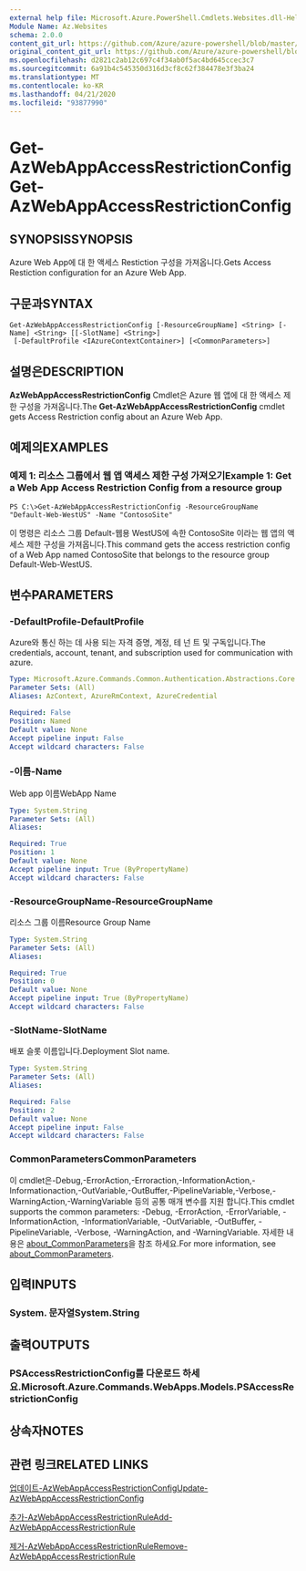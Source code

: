 ```yaml
---
external help file: Microsoft.Azure.PowerShell.Cmdlets.Websites.dll-Help.xml
Module Name: Az.Websites
schema: 2.0.0
content_git_url: https://github.com/Azure/azure-powershell/blob/master/src/Websites/Websites/help/Get-AzWebAppAccessRestrictionConfig.md
original_content_git_url: https://github.com/Azure/azure-powershell/blob/master/src/Websites/Websites/help/Get-AzWebAppAccessRestrictionConfig.md
ms.openlocfilehash: d2821c2ab12c697c4f34ab0f5ac4bd645ccec3c7
ms.sourcegitcommit: 6a91b4c545350d316d3cf8c62f384478e3f3ba24
ms.translationtype: MT
ms.contentlocale: ko-KR
ms.lasthandoff: 04/21/2020
ms.locfileid: "93877990"
---
```

# <span data-ttu-id="2dc52-101">Get-AzWebAppAccessRestrictionConfig</span><span class="sxs-lookup"><span data-stu-id="2dc52-101">Get-AzWebAppAccessRestrictionConfig</span></span>

## <span data-ttu-id="2dc52-102">SYNOPSIS</span><span class="sxs-lookup"><span data-stu-id="2dc52-102">SYNOPSIS</span></span>
<span data-ttu-id="2dc52-103">Azure Web App에 대 한 액세스 Restiction 구성을 가져옵니다.</span><span class="sxs-lookup"><span data-stu-id="2dc52-103">Gets Access Restiction configuration for an Azure Web App.</span></span>

## <span data-ttu-id="2dc52-104">구문과</span><span class="sxs-lookup"><span data-stu-id="2dc52-104">SYNTAX</span></span>

```
Get-AzWebAppAccessRestrictionConfig [-ResourceGroupName] <String> [-Name] <String> [[-SlotName] <String>]
 [-DefaultProfile <IAzureContextContainer>] [<CommonParameters>]
```

## <span data-ttu-id="2dc52-105">설명은</span><span class="sxs-lookup"><span data-stu-id="2dc52-105">DESCRIPTION</span></span>
<span data-ttu-id="2dc52-106">**AzWebAppAccessRestrictionConfig** Cmdlet은 Azure 웹 앱에 대 한 액세스 제한 구성을 가져옵니다.</span><span class="sxs-lookup"><span data-stu-id="2dc52-106">The **Get-AzWebAppAccessRestrictionConfig** cmdlet gets Access Restriction config about an Azure Web App.</span></span>

## <span data-ttu-id="2dc52-107">예제의</span><span class="sxs-lookup"><span data-stu-id="2dc52-107">EXAMPLES</span></span>

### <span data-ttu-id="2dc52-108">예제 1: 리소스 그룹에서 웹 앱 액세스 제한 구성 가져오기</span><span class="sxs-lookup"><span data-stu-id="2dc52-108">Example 1: Get a Web App Access Restriction Config from a resource group</span></span>
```
PS C:\>Get-AzWebAppAccessRestrictionConfig -ResourceGroupName "Default-Web-WestUS" -Name "ContosoSite"
```

<span data-ttu-id="2dc52-109">이 명령은 리소스 그룹 Default-웹용 WestUS에 속한 ContosoSite 이라는 웹 앱의 액세스 제한 구성을 가져옵니다.</span><span class="sxs-lookup"><span data-stu-id="2dc52-109">This command gets the access restriction config of a Web App named ContosoSite that belongs to the resource group Default-Web-WestUS.</span></span>

## <span data-ttu-id="2dc52-110">변수</span><span class="sxs-lookup"><span data-stu-id="2dc52-110">PARAMETERS</span></span>

### <span data-ttu-id="2dc52-111">-DefaultProfile</span><span class="sxs-lookup"><span data-stu-id="2dc52-111">-DefaultProfile</span></span>
<span data-ttu-id="2dc52-112">Azure와 통신 하는 데 사용 되는 자격 증명, 계정, 테 넌 트 및 구독입니다.</span><span class="sxs-lookup"><span data-stu-id="2dc52-112">The credentials, account, tenant, and subscription used for communication with azure.</span></span>

```yaml
Type: Microsoft.Azure.Commands.Common.Authentication.Abstractions.Core.IAzureContextContainer
Parameter Sets: (All)
Aliases: AzContext, AzureRmContext, AzureCredential

Required: False
Position: Named
Default value: None
Accept pipeline input: False
Accept wildcard characters: False
```

### <span data-ttu-id="2dc52-113">-이름</span><span class="sxs-lookup"><span data-stu-id="2dc52-113">-Name</span></span>
<span data-ttu-id="2dc52-114">Web app 이름</span><span class="sxs-lookup"><span data-stu-id="2dc52-114">WebApp Name</span></span>

```yaml
Type: System.String
Parameter Sets: (All)
Aliases:

Required: True
Position: 1
Default value: None
Accept pipeline input: True (ByPropertyName)
Accept wildcard characters: False
```

### <span data-ttu-id="2dc52-115">-ResourceGroupName</span><span class="sxs-lookup"><span data-stu-id="2dc52-115">-ResourceGroupName</span></span>
<span data-ttu-id="2dc52-116">리소스 그룹 이름</span><span class="sxs-lookup"><span data-stu-id="2dc52-116">Resource Group Name</span></span>

```yaml
Type: System.String
Parameter Sets: (All)
Aliases:

Required: True
Position: 0
Default value: None
Accept pipeline input: True (ByPropertyName)
Accept wildcard characters: False
```

### <span data-ttu-id="2dc52-117">-SlotName</span><span class="sxs-lookup"><span data-stu-id="2dc52-117">-SlotName</span></span>
<span data-ttu-id="2dc52-118">배포 슬롯 이름입니다.</span><span class="sxs-lookup"><span data-stu-id="2dc52-118">Deployment Slot name.</span></span>

```yaml
Type: System.String
Parameter Sets: (All)
Aliases:

Required: False
Position: 2
Default value: None
Accept pipeline input: False
Accept wildcard characters: False
```

### <span data-ttu-id="2dc52-119">CommonParameters</span><span class="sxs-lookup"><span data-stu-id="2dc52-119">CommonParameters</span></span>
<span data-ttu-id="2dc52-120">이 cmdlet은-Debug,-ErrorAction,-Erroraction,-InformationAction,-Informationaction,-OutVariable,-OutBuffer,-PipelineVariable,-Verbose,-WarningAction,-WarningVariable 등의 공통 매개 변수를 지원 합니다.</span><span class="sxs-lookup"><span data-stu-id="2dc52-120">This cmdlet supports the common parameters: -Debug, -ErrorAction, -ErrorVariable, -InformationAction, -InformationVariable, -OutVariable, -OutBuffer, -PipelineVariable, -Verbose, -WarningAction, and -WarningVariable.</span></span> <span data-ttu-id="2dc52-121">자세한 내용은 [about_CommonParameters](http://go.microsoft.com/fwlink/?LinkID=113216)을 참조 하세요.</span><span class="sxs-lookup"><span data-stu-id="2dc52-121">For more information, see [about_CommonParameters](http://go.microsoft.com/fwlink/?LinkID=113216).</span></span>

## <span data-ttu-id="2dc52-122">입력</span><span class="sxs-lookup"><span data-stu-id="2dc52-122">INPUTS</span></span>

### <span data-ttu-id="2dc52-123">System. 문자열</span><span class="sxs-lookup"><span data-stu-id="2dc52-123">System.String</span></span>

## <span data-ttu-id="2dc52-124">출력</span><span class="sxs-lookup"><span data-stu-id="2dc52-124">OUTPUTS</span></span>

### <span data-ttu-id="2dc52-125">PSAccessRestrictionConfig를 다운로드 하세요.</span><span class="sxs-lookup"><span data-stu-id="2dc52-125">Microsoft.Azure.Commands.WebApps.Models.PSAccessRestrictionConfig</span></span>

## <span data-ttu-id="2dc52-126">상속자</span><span class="sxs-lookup"><span data-stu-id="2dc52-126">NOTES</span></span>

## <span data-ttu-id="2dc52-127">관련 링크</span><span class="sxs-lookup"><span data-stu-id="2dc52-127">RELATED LINKS</span></span>

[<span data-ttu-id="2dc52-128">업데이트-AzWebAppAccessRestrictionConfig</span><span class="sxs-lookup"><span data-stu-id="2dc52-128">Update-AzWebAppAccessRestrictionConfig</span></span>](./Update-AzWebAppAccessRestrictionConfig.md)

[<span data-ttu-id="2dc52-129">추가-AzWebAppAccessRestrictionRule</span><span class="sxs-lookup"><span data-stu-id="2dc52-129">Add-AzWebAppAccessRestrictionRule</span></span>](./Add-AzWebAppAccessRestrictionRule.md)

[<span data-ttu-id="2dc52-130">제거-AzWebAppAccessRestrictionRule</span><span class="sxs-lookup"><span data-stu-id="2dc52-130">Remove-AzWebAppAccessRestrictionRule</span></span>](./Remove-AzWebAppAccessRestrictionRule.md)
